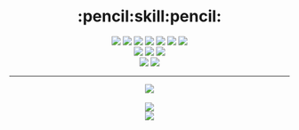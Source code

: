<div align="center">
	<h1>:pencil:skill:pencil:</h1>
	<div>
		<img src="https://img.shields.io/badge/Java-007396?style=flat&logo=Java&logoColor=white" />
		<img src="https://img.shields.io/badge/Python-3776AB?style=flat&logo=Python&logoColor=white" />
		<img src="https://img.shields.io/badge/HTML5-E34F26?style=flat&logo=HTML5&logoColor=white" />
		<img src="https://img.shields.io/badge/CSS3-1572B6?style=flat&logo=CSS3&logoColor=white" />
		<img src="https://img.shields.io/badge/JavaScript-F7DF1E?style=flat&logo=JavaScript&logoColor=white" />
		<img src="https://img.shields.io/badge/Oracle-F80000?style=flat&logo=Oracle&logoColor=white" />	
		<img src="https://img.shields.io/badge/Apache Tomcat-F8DC75?style=flat&logo=Apache Tomcat&logoColor=white" />
	</div>
	<div>
		<img src="https://img.shields.io/badge/Spring-6DB33F?style=flat&logo=Spring&logoColor=white" />
		<img src="https://img.shields.io/badge/Eclipse IDE-2C2255?style=flat&logo=Eclipse IDE&logoColor=white" />	
		<img src="https://img.shields.io/badge/Visual Studio Code-007ACC?style=flat&logo=Visual Studio Code&logoColor=white" />	
	</div>
		<img src="https://img.shields.io/badge/Slack-4A154B?style=flat&logo=Slack&logoColor=white" />
		<img src="https://img.shields.io/badge/Discord-5865F2?style=flat&logo=Discord&logoColor=white" />	
	<hr>
<div style='float'>
<img src="https://github-readme-stats.vercel.app/api/top-langs/?username=qjatjr0513&layout=compact"><br><br>
<img src="https://github-readme-stats.vercel.app/api?username=qjatjr0513&show_icons=true">
</div>
<img src="https://capsule-render.vercel.app/api?type=waving&&&color=6FC7E1&height=150&section=footer" />
</div>
